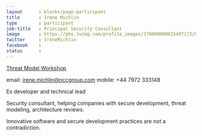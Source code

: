```yaml
---
layout      : blocks/page-participant
title       : Irene Michlin
type        : participant
job-title   : Principal Security Consultant
image       : https://pbs.twimg.com/profile_images/378800000615497173/81960bcd8231a4fbd9c590c5c18f8e63_400x400.jpeg
twitter     : IreneMichlin
facebook    :
status      :
---
```


[Threat Model Workshop](/Working-Sessions/Threat-Model/)

email: irene.michlin@nccgroup.com
mobile: +44 7972 333148

Ex developer and technical lead

Security consultant, helping companies with secure development, threat modeling, architecture reviews.

Innovative software and secure development practices are not a contradiction.
